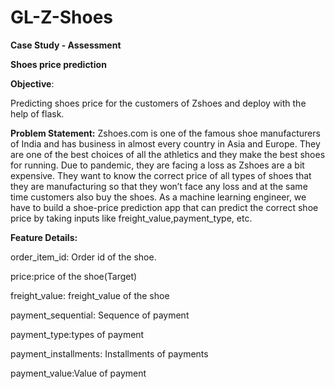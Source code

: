 # GL-Z-Shoes

**Case Study - Assessment**

**Shoes price prediction**

**Objective**:

Predicting shoes price for the customers of Zshoes and deploy with the help of flask.

**Problem Statement:**
Zshoes.com is one of the famous shoe manufacturers of India and has business in
almost every country in Asia and Europe. They are one of the best choices of all the
athletics and they make the best shoes for running. Due to pandemic, they are facing a
loss as Zshoes are a bit expensive. They want to know the correct price of all types of
shoes that they are manufacturing so that they won’t face any loss and at the same
time customers also buy the shoes. As a machine learning engineer, we have to build a
shoe-price prediction app that can predict the correct shoe price by taking inputs like
freight_value,payment_type, etc.

**Feature Details:**

order_item_id: Order id of the shoe.

price:price of the shoe(Target)

freight_value: freight_value of the shoe

payment_sequential: Sequence of payment

payment_type:types of payment

payment_installments: Installments of payments

payment_value:Value of payment
